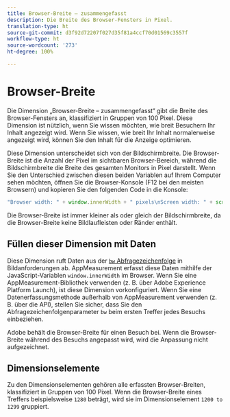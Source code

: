 ```yaml
---
title: Browser-Breite – zusammengefasst
description: Die Breite des Browser-Fensters in Pixel.
translation-type: ht
source-git-commit: d3f92d72207f027d35f81a4ccf70d01569c3557f
workflow-type: ht
source-wordcount: '273'
ht-degree: 100%

---
```



# Browser-Breite

Die Dimension „Browser-Breite – zusammengefasst“ gibt die Breite des Browser-Fensters an, klassifiziert in Gruppen von 100 Pixel. Diese Dimension ist nützlich, wenn Sie wissen möchten, wie breit Besuchern Ihr Inhalt angezeigt wird. Wenn Sie wissen, wie breit Ihr Inhalt normalerweise angezeigt wird, können Sie den Inhalt für die Anzeige optimieren.

Diese Dimension unterscheidet sich von der Bildschirmbreite. Die Browser-Breite ist die Anzahl der Pixel im sichtbaren Browser-Bereich, während die Bildschirmbreite die Breite des gesamten Monitors in Pixel darstellt. Wenn Sie den Unterschied zwischen diesen beiden Variablen auf Ihrem Computer sehen möchten, öffnen Sie die Browser-Konsole (F12 bei den meisten Browsern) und kopieren Sie den folgenden Code in die Konsole:

```javascript
"Browser width: " + window.innerWidth + " pixels\nScreen width: " + screen.width + " pixels";
```

Die Browser-Breite ist immer kleiner als oder gleich der Bildschirmbreite, da die Browser-Breite keine Bildlaufleisten oder Ränder enthält.

## Füllen dieser Dimension mit Daten

Diese Dimension ruft Daten aus der [`bw` Abfragezeichenfolge](/help/implement/validate/query-parameters.md) in Bildanforderungen ab. AppMeasurement erfasst diese Daten mithilfe der JavaScript-Variablen `window.innerWidth` im Browser. Wenn Sie eine AppMeasurement-Bibliothek verwenden (z. B. über Adobe Experience Platform Launch), ist diese Dimension vorkonfiguriert. Wenn Sie eine Datenerfassungsmethode außerhalb von AppMeasurement verwenden (z. B. über die API), stellen Sie sicher, dass Sie den Abfragezeichenfolgenparameter `bw` beim ersten Treffer jedes Besuchs einbeziehen.

Adobe behält die Browser-Breite für einen Besuch bei. Wenn die Browser-Breite während des Besuchs angepasst wird, wird die Anpassung nicht aufgezeichnet.

## Dimensionselemente

Zu den Dimensionselementen gehören alle erfassten Browser-Breiten, klassifiziert in Gruppen von 100 Pixel. Wenn die Browser-Breite eines Treffers beispielsweise `1280` beträgt, wird sie im Dimensionselement `1200 to 1299` gruppiert.
